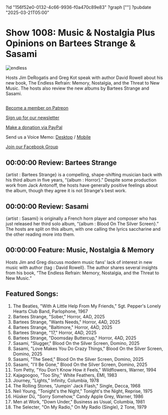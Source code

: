?id "156f52e0-0132-4c66-9936-f0a470c89e83"
?graph [""]
?pubdate "2025-03-21T05:00"
# Show 1008: Music & Nostalgia Plus Opinions on Bartees Strange & Sasami

![endless](https://static.soundopinions.org/images/2025/endlessrefrain.jpeg)

Hosts Jim DeRogatis and Greg Kot speak with author David Rowell about his new book, The Endless Refrain: Memory, Nostalgia, and the Threat to New Music. The hosts also review the new albums by Bartees Strange and Sasami.



## 

[Become a member on Patreon](https://bit.ly/3slWZvc)

[Sign up for our newsletter](https://bit.ly/3eEvRnG)

[Make a donation via PayPal](https://bit.ly/3dmt9lU)

Send us a Voice Memo: [Desktop](http://bit.ly/2RyD5Ah) / [Mobile](http://sayhi.chat/soundops)

[Join our Facebook Group](https://bit.ly/3sivr9T)



## 00:00:00 Review: Bartees Strange

{artist : Bartees Strange} is a compelling, shape-shifting musician back with his third album in five years, “{album : Horror}.” Despite some production work from Jack Antonoff, the hosts have generally positive feelings about the album, though they agree it is not Strange's best work.



## 00:00:00 Review: Sasami

{artist : Sasami} is originally a French horn player and composer who has just released her third solo album, “{album : Blood On The Silver Screen}.” The hosts are split on this album, with one calling the lyrics saccharine and the other reading more into them.



## 00:00:00 Feature: Music, Nostalgia & Memory

Hosts Jim and Greg discuss modern music fans' lack of interest in new music with author {tag : David Rowell}. The author shares several insights from his book, “The Endless Refrain: Memory, Nostalgia, and the Threat to New Music.” 



## Featured Songs:

1. The Beatles, "With A Little Help From My Friends," Sgt. Pepper's Lonely Hearts Club Band, Parlophone, 1967
2. Bartees Strange, "Sober," Horror, 4AD, 2025
3. Bartees Strange, "Wants Needs," Horror, 4AD, 2025
4. Bartees Strange, "Baltimore," Horror, 4AD, 2025
5. Bartees Strange, "17," Horror, 4AD, 2025
6. Bartees Strange, "Doomsday Buttercup," Horror, 4AD, 2025
7. Sasami, "Slugger," Blood On the Silver Screen, Domino, 2025
8. Sasami, "Love Makes You Do Crazy Things," Blood On the Silver Screen, Domino, 2025
9. Sasami, "The Seed," Blood On the Silver Screen, Domino, 2025
10. Sasami, "I'll Be Gone," Blood On the Silver Screen, Domino, 2025
11. Tom Petty, "You Don't Know How it Feels," Wildflowers, Warner, 1994
12. Kajagoogoo, "Too Shy," White Feathers, EMI, 1983
13. Journey, "Lights," Infinity, Columbia, 1978
14. The Rolling Stones, "Jumpin' Jack Flash," Single, Decca, 1968
15. Neil Young, "Tonight's the Night," Tonight's the Night, Reprise, 1975
16. Hüsker Dü, "Sorry Somehow," Candy Apple Grey, Warner, 1986
17. Men at Work, "Down Under," Business as Usual, Columbia, 1981
18. The Selecter, "On My Radio," On My Radio (Single), 2 Tone, 1979